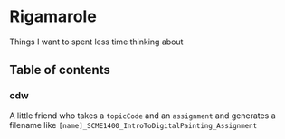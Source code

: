# Rigamarole
Things I want to spent less time thinking about

## Table of contents
### cdw
A little friend who takes a `topicCode` and an `assignment` and generates a filename like `[name]_SCME1400_IntroToDigitalPainting_Assignment`
